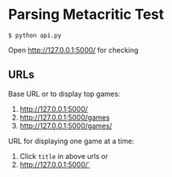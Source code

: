 # Parsing Metacritic Test

```
$ python api.py
```
Open http://127.0.0.1:5000/ for checking


## URLs
Base URL or to display top games: 
1. http://127.0.0.1:5000/
2. http://127.0.0.1:5000/games
3. http://127.0.0.1:5000/games/

URL for displaying one game at a time:
1. Click `title` in above urls or
2. http://127.0.0.1:5000/`<title>`


## Project structure
Code that returns response from Flask server:

    ├── api
    │   ├── api.py

Code for parsing the given url to fetch top games:

    │   ├── parseandscrape.py

Code for unit test cases:

    │   ├── test_endpoints.py

Code for html pages:

    │   ├── templates
    │   │   ├── main.html
    │   │   ├── index.html
    │   │   ├── result.html

All project dependencies installed by `pip`

    │   ├── requirements.txt


## Running unit tests
Run `$ python api.py` in one terminal and run the following command in other terminal in project path:

```sh
$ pytest -v
```






